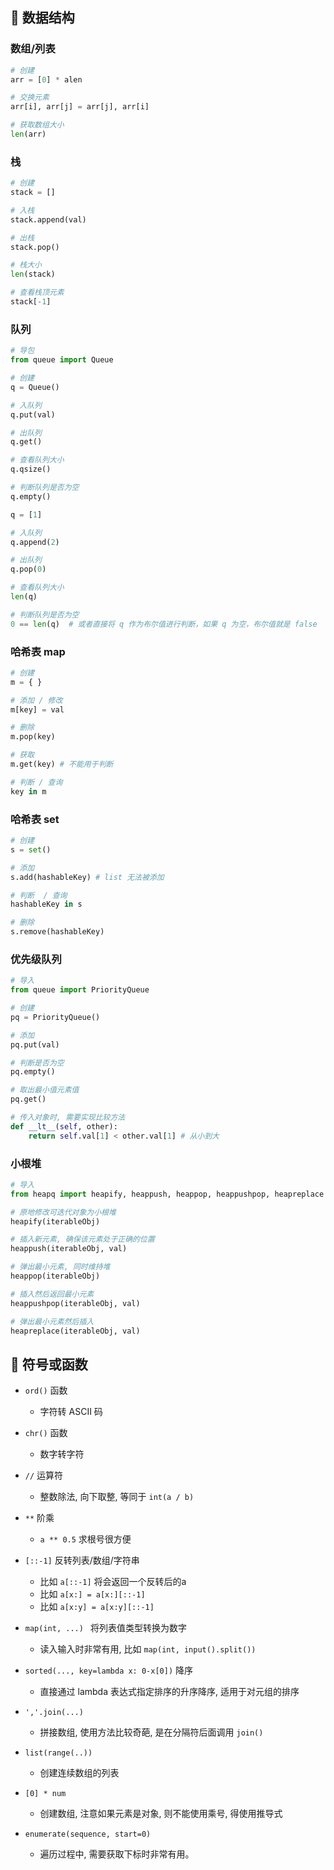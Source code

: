 ## 🍕 数据结构

### 数组/列表
```py
# 创建
arr = [0] * alen

# 交换元素
arr[i], arr[j] = arr[j], arr[i]

# 获取数组大小
len(arr)

```

### 栈
```py
# 创建
stack = []

# 入栈
stack.append(val)

# 出栈
stack.pop()

# 栈大小
len(stack)

# 查看栈顶元素
stack[-1]
```

### 队列
```py
# 导包
from queue import Queue

# 创建
q = Queue()

# 入队列
q.put(val)

# 出队列
q.get()

# 查看队列大小
q.qsize()

# 判断队列是否为空
q.empty()
```

```py
q = [1]

# 入队列
q.append(2)

# 出队列
q.pop(0)

# 查看队列大小
len(q)

# 判断队列是否为空
0 == len(q)  # 或者直接将 q 作为布尔值进行判断，如果 q 为空，布尔值就是 false

```

### 哈希表 map
```py
# 创建
m = { }

# 添加 / 修改
m[key] = val

# 删除
m.pop(key)

# 获取
m.get(key) # 不能用于判断

# 判断 / 查询
key in m
```

### 哈希表 set
```py
# 创建
s = set()

# 添加
s.add(hashableKey) # list 无法被添加

# 判断  / 查询
hashableKey in s

# 删除
s.remove(hashableKey)
```

### 优先级队列
```py
# 导入
from queue import PriorityQueue

# 创建
pq = PriorityQueue()

# 添加
pq.put(val)

# 判断是否为空
pq.empty()

# 取出最小值元素值
pq.get()

# 传入对象时, 需要实现比较方法
def __lt__(self, other):
    return self.val[1] < other.val[1] # 从小到大
```

### 小根堆

``` py
# 导入
from heapq import heapify, heappush, heappop, heappushpop, heapreplace

# 原地修改可迭代对象为小根堆
heapify(iterableObj)

# 插入新元素, 确保该元素处于正确的位置
heappush(iterableObj, val)

# 弹出最小元素, 同时维持堆
heappop(iterableObj)

# 插入然后返回最小元素
heappushpop(iterableObj, val)

# 弹出最小元素然后插入
heapreplace(iterableObj, val)
```

## 🍕 符号或函数

- `ord()` 函数
    - 字符转 ASCII 码

- `chr()` 函数
    - 数字转字符

- `//` 运算符
    - 整数除法, 向下取整, 等同于 `int(a / b)`

- `**` 阶乘
    - `a ** 0.5` 求根号很方便

- `[::-1]` 反转列表/数组/字符串
    - 比如 `a[::-1]` 将会返回一个反转后的a
    - 比如 `a[x:] = a[x:][::-1]`
    - 比如 `a[x:y] = a[x:y][::-1]`

- `map(int, ...) ` 将列表值类型转换为数字
    - 读入输入时非常有用, 比如 `map(int, input().split())`

- `sorted(..., key=lambda x: 0-x[0])` 降序
    - 直接通过 lambda 表达式指定排序的升序降序, 适用于对元组的排序

- ` ','.join(...) `
    - 拼接数组, 使用方法比较奇葩, 是在分隔符后面调用 `join()`

- `list(range(..))`
    - 创建连续数组的列表

- `[0] * num`
    - 创建数组, 注意如果元素是对象, 则不能使用乘号, 得使用推导式

- `enumerate(sequence, start=0)`
    - 遍历过程中, 需要获取下标时非常有用。